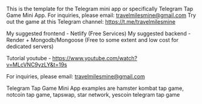 This is the template for the Telegram mini app or specifically Telegram Tap Game Mini App.
For inquiries, please email: travelmilesmine@gmail.com
Try out the game at this Telegram channel: https://t.me/travelmilesmine

My suggested frontend - Netlify (Free Services)
My suggested backend - Render + Mongodb/Mongoose (Free to some extent and low cost for dedicated servers)

Tutorial youtube - https://www.youtube.com/watch?v=MLcVNC9yzLY&t=19s

For inquiries, please email: travelmilesmine@gmail.com

Telegram Tap Game Mini App examples are hamster kombat tap game, notcoin tap game, tapswap, star network, yescoin telegram tap game

